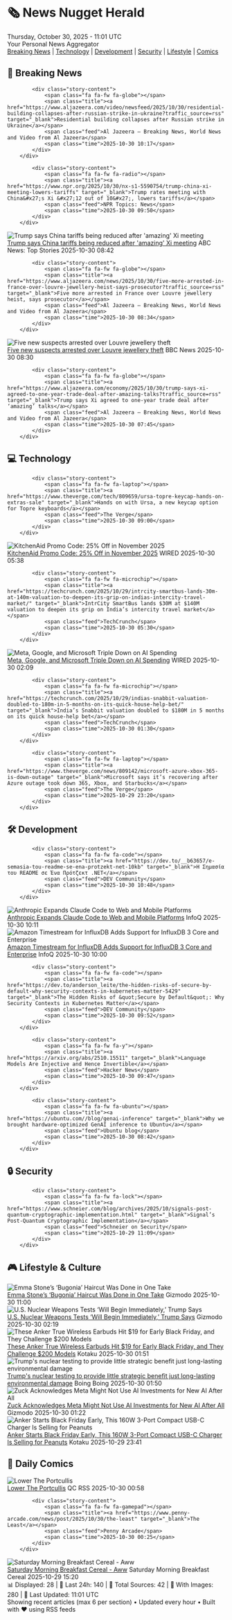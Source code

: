 <!-- Processing 54 RSS feeds at 2025-10-30 11:01:43 UTC -->
<!-- Processing: Penny Arcade -->
<!-- Processing: Poorly Drawn Lines -->
<!-- Processing: Garfield -->
<!-- Processing: Questionable Content -->
<!-- Processing: Girl Genius -->
<!-- Processing: CNN Breaking News -->
<!-- Processing: Al Jazeera Breaking News -->
<!-- Processing: NPR News -->
<!-- Processing: CBC News -->
<!-- Error processing https://rss.cbc.ca/lineup/topstories.xml: The read operation timed out -->
<!-- Processing: Reuters Top News -->
<!-- Processing: Reuters World News -->
<!-- Processing: O'Reilly Radar -->
<!-- Processing: Lobsters Python -->
<!-- Processing: Hacker News -->
<!-- Processing: Dev.to -->
<!-- Processing: It's FOSS -->
<!-- Processing: DistroWatch -->
<!-- Processing: Red Hat Blog -->
<!-- Processing: GitLab Blog -->
<!-- Processing: InfoQ -->
<!-- Processing: Martin Fowler -->
<!-- Processing: The Pragmatic Engineer -->
<!-- Processing: Gizmodo -->
<!-- Processing: Kotaku -->
<!-- Processing: Krebs on Security -->
<!-- Generated 6 new posts out of 25 feeds processed -->
<div class="newspaper-header">
    <h1 class="newspaper-title">🗞️ News Nugget Herald</h1>
    <div class="newspaper-date">Thursday, October 30, 2025 - 11:01 UTC</div>
    <div class="newspaper-subtitle">Your Personal News Aggregator</div>
</div>

<div class="newspaper-nav">
    <a href="#breaking">Breaking News</a> |
    <a href="#tech">Technology</a> |
    <a href="#dev">Development</a> |
    <a href="#security">Security</a> |
    <a href="#lifestyle">Lifestyle</a> |
    <a href="#webcomics">Comics</a>
</div>

<div class="news-section breaking-news" id="breaking">
<h2 class="section-header">🚨 Breaking News</h2>
<div class="stories-container">
<div class="story">
            
            <div class="story-content">
                <span class="fa fa-fw fa-globe"></span>
                <span class="title"><a href="https://www.aljazeera.com/video/newsfeed/2025/10/30/residential-building-collapses-after-russian-strike-in-ukraine?traffic_source=rss" target="_blank">Residential building collapses after Russian strike in Ukraine</a></span>
                <span class="feed">Al Jazeera – Breaking News, World News and Video from Al Jazeera</span>
                <span class="time">2025-10-30 10:17</span>
            </div>
        </div>
<div class="story">
            
            <div class="story-content">
                <span class="fa fa-fw fa-radio"></span>
                <span class="title"><a href="https://www.npr.org/2025/10/30/nx-s1-5590754/trump-china-xi-meeting-lowers-tariffs" target="_blank">Trump rates meeting with China&#x27;s Xi &#x27;12 out of 10&#x27;, lowers tariffs</a></span>
                <span class="feed">NPR Topics: News</span>
                <span class="time">2025-10-30 09:50</span>
            </div>
        </div>
<div class="story">
            <img src="https://s.abcnews.com/images/International/Trump-Xi-DB-251030_1761809674458_hpMain_4x3t_384.jpg" alt="Trump says China tariffs being reduced after &#x27;amazing&#x27; Xi meeting" class="story-image" loading="lazy" onerror="this.style.display='none'">
            <div class="story-content">
                <span class="fa fa-fw fa-tv"></span>
                <span class="title"><a href="https://abcnews.go.com/International/trump-fentanyl-related-tariffs-china-reduced-agreement-rare/story?id=127007706" target="_blank">Trump says China tariffs being reduced after &#x27;amazing&#x27; Xi meeting</a></span>
                <span class="feed">ABC News: Top Stories</span>
                <span class="time">2025-10-30 08:42</span>
            </div>
        </div>
<div class="story">
            
            <div class="story-content">
                <span class="fa fa-fw fa-globe"></span>
                <span class="title"><a href="https://www.aljazeera.com/news/2025/10/30/five-more-arrested-in-france-over-louvre-jewellery-heist-says-prosecutor?traffic_source=rss" target="_blank">Five more arrested in France over Louvre jewellery heist, says prosecutor</a></span>
                <span class="feed">Al Jazeera – Breaking News, World News and Video from Al Jazeera</span>
                <span class="time">2025-10-30 08:34</span>
            </div>
        </div>
<div class="story">
            <img src="https://ichef.bbci.co.uk/ace/standard/240/cpsprodpb/b4ae/live/6a3b8cd0-b564-11f0-b21a-99b56b1fa370.png" alt="Five new suspects arrested over Louvre jewellery theft" class="story-image" loading="lazy" onerror="this.style.display='none'">
            <div class="story-content">
                <span class="fa fa-fw fa-earth-americas"></span>
                <span class="title"><a href="https://www.bbc.com/news/articles/cz91jnyelq2o?at_medium=RSS&at_campaign=rss" target="_blank">Five new suspects arrested over Louvre jewellery theft</a></span>
                <span class="feed">BBC News</span>
                <span class="time">2025-10-30 08:30</span>
            </div>
        </div>
<div class="story">
            
            <div class="story-content">
                <span class="fa fa-fw fa-globe"></span>
                <span class="title"><a href="https://www.aljazeera.com/economy/2025/10/30/trump-says-xi-agreed-to-one-year-trade-deal-after-amazing-talks?traffic_source=rss" target="_blank">Trump says Xi agreed to one-year trade deal after ‘amazing’ talks</a></span>
                <span class="feed">Al Jazeera – Breaking News, World News and Video from Al Jazeera</span>
                <span class="time">2025-10-30 07:45</span>
            </div>
        </div>
</div>
</div>
<div class="news-section tech-news" id="tech">
<h2 class="section-header">💻 Technology</h2>
<div class="stories-container">
<div class="story">
            
            <div class="story-content">
                <span class="fa fa-fw fa-laptop"></span>
                <span class="title"><a href="https://www.theverge.com/tech/809659/ursa-topre-keycap-hands-on-extras-sale" target="_blank">Hands on with Ursa, a new keycap option for Topre keyboards</a></span>
                <span class="feed">The Verge</span>
                <span class="time">2025-10-30 09:00</span>
            </div>
        </div>
<div class="story">
            <img src="https://media.wired.com/photos/66ea076ea6cbbaa16c12af30/master/pass/WIRED-Coupons-12.jpg" alt="KitchenAid Promo Code: 25% Off in November 2025" class="story-image" loading="lazy" onerror="this.style.display='none'">
            <div class="story-content">
                <span class="fa fa-fw fa-bolt"></span>
                <span class="title"><a href="https://www.wired.com/story/exclusive-kitchenaid-promo-code/" target="_blank">KitchenAid Promo Code: 25% Off in November 2025</a></span>
                <span class="feed">WIRED</span>
                <span class="time">2025-10-30 05:38</span>
            </div>
        </div>
<div class="story">
            
            <div class="story-content">
                <span class="fa fa-fw fa-microchip"></span>
                <span class="title"><a href="https://techcrunch.com/2025/10/29/intrcity-smartbus-lands-30m-at-140m-valuation-to-deepen-its-grip-on-indias-intercity-travel-market/" target="_blank">IntrCity SmartBus lands $30M at $140M valuation to deepen its grip on India’s intercity travel market</a></span>
                <span class="feed">TechCrunch</span>
                <span class="time">2025-10-30 05:30</span>
            </div>
        </div>
<div class="story">
            <img src="https://media.wired.com/photos/6902815b030326d7e206e552/master/pass/Microsoft-Google-Meta-Report-Earnings-Business-2242649875.jpg" alt="Meta, Google, and Microsoft Triple Down on AI Spending" class="story-image" loading="lazy" onerror="this.style.display='none'">
            <div class="story-content">
                <span class="fa fa-fw fa-bolt"></span>
                <span class="title"><a href="https://www.wired.com/story/microsoft-google-meta-2025-earnings/" target="_blank">Meta, Google, and Microsoft Triple Down on AI Spending</a></span>
                <span class="feed">WIRED</span>
                <span class="time">2025-10-30 02:09</span>
            </div>
        </div>
<div class="story">
            
            <div class="story-content">
                <span class="fa fa-fw fa-microchip"></span>
                <span class="title"><a href="https://techcrunch.com/2025/10/29/indias-snabbit-valuation-doubled-to-180m-in-5-months-on-its-quick-house-help-bet/" target="_blank">India’s Snabbit valuation doubled to $180M in 5 months on its quick house-help bet</a></span>
                <span class="feed">TechCrunch</span>
                <span class="time">2025-10-30 01:30</span>
            </div>
        </div>
<div class="story">
            
            <div class="story-content">
                <span class="fa fa-fw fa-laptop"></span>
                <span class="title"><a href="https://www.theverge.com/news/809142/microsoft-azure-xbox-365-is-down-outage" target="_blank">Microsoft says it’s recovering after Azure outage took down 365, Xbox, and Starbucks</a></span>
                <span class="feed">The Verge</span>
                <span class="time">2025-10-29 23:20</span>
            </div>
        </div>
</div>
</div>
<div class="news-section dev-news" id="dev">
<h2 class="section-header">🛠️ Development</h2>
<div class="stories-container">
<div class="story">
            
            <div class="story-content">
                <span class="fa fa-fw fa-code"></span>
                <span class="title"><a href="https://dev.to/__b63657/e-semasia-tou-readme-se-ena-protzekt-net-10kb" target="_blank">Η Σημασία του README σε Ένα Πρότζεκτ .NET</a></span>
                <span class="feed">DEV Community</span>
                <span class="time">2025-10-30 10:48</span>
            </div>
        </div>
<div class="story">
            <img src="https://res.infoq.com/news/2025/10/anthropic-claude-code/en/headerimage/generatedHeaderImage-1761772535668.jpg" alt="Anthropic Expands Claude Code to Web and Mobile Platforms" class="story-image" loading="lazy" onerror="this.style.display='none'">
            <div class="story-content">
                <span class="fa fa-fw fa-info-circle"></span>
                <span class="title"><a href="https://www.infoq.com/news/2025/10/anthropic-claude-code/?utm_campaign=infoq_content&utm_source=infoq&utm_medium=feed&utm_term=global" target="_blank">Anthropic Expands Claude Code to Web and Mobile Platforms</a></span>
                <span class="feed">InfoQ</span>
                <span class="time">2025-10-30 10:11</span>
            </div>
        </div>
<div class="story">
            <img src="https://res.infoq.com/news/2025/10/amazon-timestream-influxdb3/en/headerimage/generatedHeaderImage-1761568700487.jpg" alt="Amazon Timestream for InfluxDB Adds Support for InfluxDB 3 Core and Enterprise" class="story-image" loading="lazy" onerror="this.style.display='none'">
            <div class="story-content">
                <span class="fa fa-fw fa-info-circle"></span>
                <span class="title"><a href="https://www.infoq.com/news/2025/10/amazon-timestream-influxdb3/?utm_campaign=infoq_content&utm_source=infoq&utm_medium=feed&utm_term=global" target="_blank">Amazon Timestream for InfluxDB Adds Support for InfluxDB 3 Core and Enterprise</a></span>
                <span class="feed">InfoQ</span>
                <span class="time">2025-10-30 10:00</span>
            </div>
        </div>
<div class="story">
            
            <div class="story-content">
                <span class="fa fa-fw fa-code"></span>
                <span class="title"><a href="https://dev.to/anderson_leite/the-hidden-risks-of-secure-by-default-why-security-contexts-in-kubernetes-matter-5429" target="_blank">The Hidden Risks of &quot;Secure by Default&quot;: Why Security Contexts in Kubernetes Matter</a></span>
                <span class="feed">DEV Community</span>
                <span class="time">2025-10-30 09:52</span>
            </div>
        </div>
<div class="story">
            
            <div class="story-content">
                <span class="fa fa-fw fa-y"></span>
                <span class="title"><a href="https://arxiv.org/abs/2510.15511" target="_blank">Language Models Are Injective and Hence Invertible</a></span>
                <span class="feed">Hacker News</span>
                <span class="time">2025-10-30 09:47</span>
            </div>
        </div>
<div class="story">
            
            <div class="story-content">
                <span class="fa fa-fw fa-ubuntu"></span>
                <span class="title"><a href="https://ubuntu.com//blog/genai-inference" target="_blank">Why we brought hardware-optimized GenAI inference to Ubuntu</a></span>
                <span class="feed">Ubuntu blog</span>
                <span class="time">2025-10-30 08:42</span>
            </div>
        </div>
</div>
</div>
<div class="news-section security-news" id="security">
<h2 class="section-header">🔒 Security</h2>
<div class="stories-container">
<div class="story">
            
            <div class="story-content">
                <span class="fa fa-fw fa-lock"></span>
                <span class="title"><a href="https://www.schneier.com/blog/archives/2025/10/signals-post-quantum-cryptographic-implementation.html" target="_blank">Signal’s Post-Quantum Cryptographic Implementation</a></span>
                <span class="feed">Schneier on Security</span>
                <span class="time">2025-10-29 11:09</span>
            </div>
        </div>
</div>
</div>
<div class="news-section lifestyle-news" id="lifestyle">
<h2 class="section-header">🎮 Lifestyle & Culture</h2>
<div class="stories-container">
<div class="story">
            <img src="https://gizmodo.com/app/uploads/2025/10/Emma-Stone-Bald-Bugonia-1280x853.jpg" alt="Emma Stone’s ‘Bugonia’ Haircut Was Done in One Take" class="story-image" loading="lazy" onerror="this.style.display='none'">
            <div class="story-content">
                <span class="fa fa-fw fa-computer"></span>
                <span class="title"><a href="https://gizmodo.com/emma-stone-bugonia-haircut-bald-jesse-plemons-2000679073" target="_blank">Emma Stone’s ‘Bugonia’ Haircut Was Done in One Take</a></span>
                <span class="feed">Gizmodo</span>
                <span class="time">2025-10-30 11:00</span>
            </div>
        </div>
<div class="story">
            <img src="https://gizmodo.com/app/uploads/2025/10/nuclear-testing-1280x853.jpg" alt="U.S. Nuclear Weapons Tests ‘Will Begin Immediately,’ Trump Says" class="story-image" loading="lazy" onerror="this.style.display='none'">
            <div class="story-content">
                <span class="fa fa-fw fa-computer"></span>
                <span class="title"><a href="https://gizmodo.com/u-s-nuclear-weapons-tests-will-begin-immediately-trump-says-2000679162" target="_blank">U.S. Nuclear Weapons Tests ‘Will Begin Immediately,’ Trump Says</a></span>
                <span class="feed">Gizmodo</span>
                <span class="time">2025-10-30 02:19</span>
            </div>
        </div>
<div class="story">
            <img src="https://kotaku.com/app/uploads/2025/10/anker-soundcore-earbuds-1280x853.jpg" alt="These Anker True Wireless Earbuds Hit $19 for Early Black Friday, and They Challenge $200 Models" class="story-image" loading="lazy" onerror="this.style.display='none'">
            <div class="story-content">
                <span class="fa fa-fw fa-gamepad"></span>
                <span class="title"><a href="https://kotaku.com/these-anker-true-wireless-earbuds-hit-19-for-early-black-friday-and-they-challenge-200-models-2000640020" target="_blank">These Anker True Wireless Earbuds Hit $19 for Early Black Friday, and They Challenge $200 Models</a></span>
                <span class="feed">Kotaku</span>
                <span class="time">2025-10-30 01:51</span>
            </div>
        </div>
<div class="story">
            <img src="https://i0.wp.com/boingboing.net/wp-content/uploads/2025/08/trump-1.jpg?fit=1200%2C741&amp;quality=60&amp;ssl=1" alt="Trump&#x27;s nuclear testing to provide little strategic benefit just long-lasting environmental damage" class="story-image" loading="lazy" onerror="this.style.display='none'">
            <div class="story-content">
                <span class="fa fa-fw fa-arrow-right"></span>
                <span class="title"><a href="https://boingboing.net/2025/10/29/trumps-nuclear-testing-to-provide-little-strategic-benefit-just-long-lasting-environmental-damage.html" target="_blank">Trump&#x27;s nuclear testing to provide little strategic benefit just long-lasting environmental damage</a></span>
                <span class="feed">Boing Boing</span>
                <span class="time">2025-10-30 01:50</span>
            </div>
        </div>
<div class="story">
            <img src="https://gizmodo.com/app/uploads/2025/10/zuckerberg-1280x853.jpg" alt="Zuck Acknowledges Meta Might Not Use AI Investments for New AI After All" class="story-image" loading="lazy" onerror="this.style.display='none'">
            <div class="story-content">
                <span class="fa fa-fw fa-computer"></span>
                <span class="title"><a href="https://gizmodo.com/zuck-acknowledges-meta-might-not-use-ai-investments-for-new-ai-after-all-2000679070" target="_blank">Zuck Acknowledges Meta Might Not Use AI Investments for New AI After All</a></span>
                <span class="feed">Gizmodo</span>
                <span class="time">2025-10-30 01:22</span>
            </div>
        </div>
<div class="story">
            <img src="https://kotaku.com/app/uploads/2025/10/anker-160w-charger-1280x853.jpg" alt="Anker Starts Black Friday Early, This 160W 3-Port Compact USB-C Charger Is Selling for Peanuts" class="story-image" loading="lazy" onerror="this.style.display='none'">
            <div class="story-content">
                <span class="fa fa-fw fa-gamepad"></span>
                <span class="title"><a href="https://kotaku.com/anker-starts-black-friday-early-this-160w-3-port-compact-usb-c-charger-is-selling-for-peanuts-2000639985" target="_blank">Anker Starts Black Friday Early, This 160W 3-Port Compact USB-C Charger Is Selling for Peanuts</a></span>
                <span class="feed">Kotaku</span>
                <span class="time">2025-10-29 23:41</span>
            </div>
        </div>
</div>
</div>
<div class="news-section webcomics-section" id="webcomics">
<h2 class="section-header">🎨 Daily Comics</h2>
<div class="stories-container">
<div class="story">
            <img src="http://www.questionablecontent.net/comics/5690.png" alt="Lower The Portcullis" class="story-image" loading="lazy" onerror="this.style.display='none'">
            <div class="story-content">
                <span class="fa fa-fw fa-music"></span>
                <span class="title"><a href="http://questionablecontent.net/view.php?comic=5690" target="_blank">Lower The Portcullis</a></span>
                <span class="feed">QC RSS</span>
                <span class="time">2025-10-30 00:58</span>
            </div>
        </div>
<div class="story">
            
            <div class="story-content">
                <span class="fa fa-fw fa-gamepad"></span>
                <span class="title"><a href="https://www.penny-arcade.com/news/post/2025/10/30/the-least" target="_blank">The Least</a></span>
                <span class="feed">Penny Arcade</span>
                <span class="time">2025-10-30 00:25</span>
            </div>
        </div>
<div class="story">
            <img src="https://www.smbc-comics.com/comics/1761699988-20251029.png" alt="Saturday Morning Breakfast Cereal - Aww" class="story-image" loading="lazy" onerror="this.style.display='none'">
            <div class="story-content">
                <span class="fa fa-fw fa-smile"></span>
                <span class="title"><a href="https://www.smbc-comics.com/comic/aww" target="_blank">Saturday Morning Breakfast Cereal - Aww</a></span>
                <span class="feed">Saturday Morning Breakfast Cereal</span>
                <span class="time">2025-10-29 15:20</span>
            </div>
        </div>
</div>
</div>

<div class="newspaper-footer">
    <div class="stats">
        📊 Displayed: 28 | 📅 Last 24h: 140 | 📡 Total Sources: 42 | 📸 With Images: 280 |
        🔄 Last Updated: 11:01 UTC
    </div>
    <div class="footer-note">
        Showing recent articles (max 6 per section) • Updated every hour • Built with ❤️ using RSS feeds
    </div>
</div>

